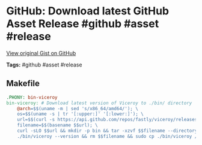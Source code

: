 # GitHub: Download latest GitHub Asset Release #github #asset #release

[View original Gist on GitHub](https://gist.github.com/Integralist/0a685f3128597a18107ced7367b8a5bd)

**Tags:** #github #asset #release

## Makefile

```makefile
.PHONY: bin-viceroy
bin-viceroy: # Download latest version of Viceroy to ./bin/ directory
	@arch=$$(uname -m | sed 's/x86_64/amd64/'); \
	os=$$(uname -s | tr '[:upper:]' '[:lower:]'); \
	url=$$(curl -s https://api.github.com/repos/fastly/viceroy/releases/latest | jq --arg arch $$arch --arg os $$os -r '.assets[] | select((.name | contains($$arch)) and (.name | contains($$os))) | .browser_download_url'); \
	filename=$$(basename $$url); \
	curl -sLO $$url && mkdir -p bin && tar -xzvf $$filename --directory ./bin/ && \
	./bin/viceroy --version && rm $$filename && sudo cp ./bin/viceroy /usr/local/bin/viceroy # NOTE: sudo is a no-op in GitHub Actions
```

